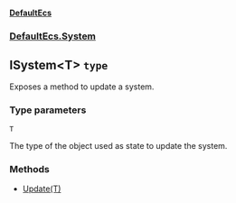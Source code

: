 #### [DefaultEcs](./DefaultEcs.md 'DefaultEcs')
### [DefaultEcs.System](./DefaultEcs.md#DefaultEcs-System 'DefaultEcs.System')
## ISystem&lt;T&gt; `type`
Exposes a method to update a system.
### Type parameters

<a name='DefaultEcs-System-ISystem-T--T'></a>
`T`

The type of the object used as state to update the system.
### Methods
- [Update(T)](./DefaultEcs-System-ISystem-T--Update(T).md 'DefaultEcs.System.ISystem&lt;T&gt;.Update(T)')

